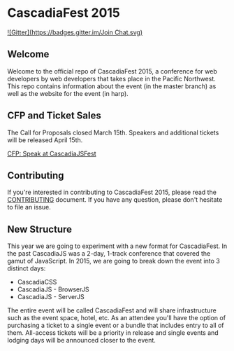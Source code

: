 # CascadiaFest 2015

[![Gitter](https://badges.gitter.im/Join Chat.svg)](https://gitter.im/cascadiajs/2015.cascadiajs.com?utm_source=badge&utm_medium=badge&utm_campaign=pr-badge&utm_content=badge)

## Welcome

Welcome to the official repo of CascadiaFest 2015, a conference for web developers by web developers that takes place in the Pacific Northwest. This repo contains information about the event (in the master branch) as well as the website for the event (in harp). 


## CFP and Ticket Sales

The Call for Proposals closed March 15th. Speakers and additional tickets will be released April 15th.

[CFP: Speak at CascadiaJSFest](https://github.com/cascadiajs/2015.cascadiajs.com/blob/master/proposals/README.md)

## Contributing

If you're interested in contributing to CascadiaFest 2015, please read the [CONTRIBUTING](CONTRIBUTING.md) document. If you have any question, please don't hesitate to file an issue.

## New Structure

This year we are going to experiment with a new format for CascadiaFest. In the past CascadiaJS was a 2-day, 1-track conference that covered the gamut of JavaScript. In 2015, we are going to break down the event into 3 distinct days:

* CascadiaCSS
* CascadiaJS - BrowserJS
* CascadiaJS - ServerJS

The entire event will be called CascadiaFest and will share infrastructure such as the event space, hotel, etc. As an attendee you'll have the option of purchasing a ticket to a single event or a bundle that includes entry to all of them. All-access tickets will be a priority in release and single events and lodging days will be announced closer to the event.

